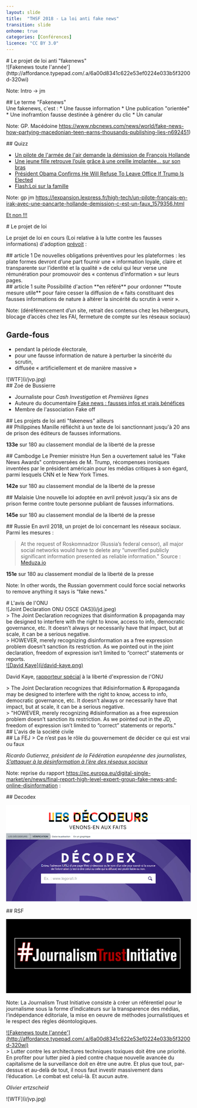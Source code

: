 ```yaml
---
layout: slide
title:  "THSF 2018 - La loi anti fake news"
transition: slide
onhome: true
categories: [Conférences]
licence: "CC BY 3.0"
---
```


<section data-markdown>
# Le projet de loi anti "fakenews"
</section>

<section data-markdown>
![Fakenews toute l'année'](http://affordance.typepad.com/.a/6a00d8341c622e53ef0224e033b5f3200d-320wi)

Note: Intro -> jm
</section>

<section data-markdown>
## Le terme "Fakenews"
</section>

<section data-markdown>
Une fakenews, c'est : 
  * Une fausse information
  * Une publication "orientée"
  * Une inoframtion fausse destinée à générer du clic
  * Un canular

Note: GP. Macédoine https://www.nbcnews.com/news/world/fake-news-how-partying-macedonian-teen-earns-thousands-publishing-lies-n692451)
</section>

<section data-markdown>
## Quizz

  * [Un pilote de l'armée de l'air demande la démission de François Hollande](https://nothing2hide.org/slides/atelier-news-debunk.html#/6/2  )
  * [Une jeune fille retrouve l’ouïe grâce à une oreille implantée… sur son bras](https://fr.sputniknews.com/sci_tech/201805121036329884-operation-chirurgie-oreille/)
  * [Président Obama Confirms He Will Refuse To Leave Office If Trump Is Elected](http://www.burrardstreetjournal.com/obama-refusing-to-leave-if-trump-elected/)
  * [Flash:Loi sur la famille](https://twitter.com/le_gorafi/status/430389660960194560)

Note:  gp jm https://lexpansion.lexpress.fr/high-tech/un-pilote-francais-en-irak-avec-une-pancarte-hollande-demission-c-est-un-faux_1579356.html


[Et non !!!](https://www.dailymotion.com/video/x1b8i9k)
</section>

<section data-markdown>
# Le projet de loi

Le projet de loi en cours (Loi relative à la lutte contre les fausses informations) d'adoption [prévoit](https://www.nextinpact.com/news/106264-fake-news-analyse-ligne-par-ligne-future-loi-contre-fausses-informations.htm) :
</section>

<section data-markdown>
## article 1 
De nouvelles obligations préventives pour les plateformes : les plate formes devront d’une part fournir une « information loyale, claire et transparente sur l’identité et la qualité » de celui qui leur verse une rémunération pour promouvoir des « contenus d’information » sur leurs pages. 
</section>

<section data-markdown>
## article 1 suite 
Possibilité d'action **en référé** pour ordonner **toute mesure utile** pour faire cesser la diffusion de  « faits constituant des fausses informations de nature à altérer la sincérité du scrutin à venir ». 

Note: (déréférencement d’un site, retrait des contenus chez les hébergeurs, blocage d’accès chez les FAI, fermeture de compte sur les réseaux sociaux)

## Garde-fous
  * pendant la période électorale,
  * pour une fausse information de nature à perturber la sincérité du scrutin,
  * diffusée « artificiellement et de manière massive » 
</section>

<section data-markdown>
![WTF](i/jvp.jpg)
</section>

<section data-markdown>
## Zoé de Bussierre

 * Journaliste pour *Cash Investigation* et *Premières lignes*
 * Auteure du documentaire [Fake news : fausses infos et vrais bénéfices](https://www.dailymotion.com/video/x5fzv09)
 * Membre de l'association Fake off
</section>

<section data-markdown>
## Les projets de loi  anti "fakenews" ailleurs
</section>

<section data-markdown>
## Philippines 
Manille réfléchit à un texte de loi sanctionnant jusqu'à 20 ans de prison des éditeurs de fausses informations. 

**133e** sur 180 au classement mondial de la liberté de la presse
</section>

<section data-markdown>
## Cambodge
Le Premier ministre Hun Sen a ouvertement salué les "Fake News Awards" controversées de M. Trump, récompenses ironiques inventées  par le président américain pour les médias critiques à son égard, parmi  lesquels CNN et le New York Times.

**142e** sur 180 au classement mondial de la liberté de la presse
</section>

<section data-markdown>
## Malaisie
Une nouvelle loi adoptée en avril prévoit jusqu'à six ans de prison ferme contre toute personne publiant de fausses informations.  

**145e** sur 180 au classement mondial de la liberté de la presse
</section>

<section data-markdown>
## Russie
En avril 2018, un projet de loi concernant les réseaux sociaux. Parmi les mesures :

> At the request of Roskomnadzor (Russia’s federal censor), all major social networks would have to delete any “unverified publicly significant information presented as reliable information.” 
Source : [Meduza.io](https://meduza.io/en/cards/russian-lawmakers-drafted-a-new-version-of-their-latest-lousy-idea-to-regulate-social-media-but-just-how-bad-is-it)

**151e** sur 180 au classement mondial de la liberté de la presse

Note: In other words, the Russian government could force social networks to remove anything it says is “fake news.”
</section>

<section data-markdown>
# L'avis de l'ONU
</section>

<section data-markdown>
![Joint Declaration ONU OSCE OAS](i/jd.jpeg)
</section>

<section data-markdown>
> The Joint Declaration recognizes that disinformation & propaganda may be designed to interfere with the right to know, access to info, democratic governance, etc. It doesn’t always or necessarily have that impact, but at scale, it can be a serious negative. 
</section>

<section data-markdown>
> HOWEVER, merely recognizing disinformation as a free expression problem doesn’t sanction its restriction. As we pointed out in the joint declaration, freedom of expression isn’t limited to “correct” statements or reports.
</section>

<section data-markdown>
<a href="https://twitter.com/davidakaye/status/982059530677727232">![David Kaye](i/david-kaye.png)</a>

David Kaye, [rapporteur spécial](https://fr.wikipedia.org/wiki/Rapporteur_spécial_des_Nations_unies) à la liberté d'expression de l'ONU
</section>

<section data-markdown>
> The Joint Declaration recognizes that #disinformation & #propaganda may be designed to interfere with the right to know, access to info, democratic governance, etc. It doesn’t always or necessarily have that impact, but at scale, it can be a serious negative.
</section>

<section data-markdown>
> "HOWEVER, merely recognizing #disinformation as a free expression problem doesn’t sanction its restriction. As we pointed out in the JD, freedom of expression isn’t limited to “correct” statements or reports."
</section>

<section data-markdown>
## L'avis de la société civile
</section>

<section data-markdown>
## La FEJ
> Ce n’est pas le rôle du gouvernement de décider ce qui est vrai ou faux

<cite>Ricardo Gutierrez, président de la Fédération européenne des journalistes, [S’attaquer à la désinformation à l’ère des réseaux sociaux](https://www.equaltimes.org/s-attaquer-a-la-desinformation-a-l?lang=fr)</cite>

Note: reprise du rapport https://ec.europa.eu/digital-single-market/en/news/final-report-high-level-expert-group-fake-news-and-online-disinformation : 
</section>

<section data-markdown>
## Decodex

![Decodex](i/decodex.png)
</section>

<section data-markdown>
## RSF 

<a href="https://rsf.org/fr/actualites/rsf-et-ses-partenaires-devoilent-la-journalism-trust-initiative-jti-un-dispositif-innovant-contre-la">![Journalism Trust Initiative](i/jti.png)</a>

Note:  La Journalism Trust Initiative consiste à créer un référentiel pour le journalisme sous la forme d’indicateurs sur la transparence des médias, l’indépendance éditoriale, la mise en oeuvre de méthodes journalistiques et le respect des règles déontologiques.
</section>

<section data-markdown>
<a href="http://affordance.typepad.com/mon_weblog/2018/04/fifty-shades-of-fake.html">![Fakenews toute l'année'](http://affordance.typepad.com/.a/6a00d8341c622e53ef0224e033b5f3200d-320wi)</a>
</section>

<section data-markdown>
> Lutter contre les architectures techniques toxiques doit être une priorité. En profiter pour lutter pied à pied contre chaque nouvelle avancée du capitalisme de la surveillance doit en être une autre. Et plus que tout, par-dessus et au-delà de tout, il nous faut investir massivement dans l’éducation. Le combat est celui-là. Et aucun autre.

<cite>Olivier ertzscheid</cite>
</section>

<section data-markdown>
![WTF](i/jvp.jpg)
</section>
